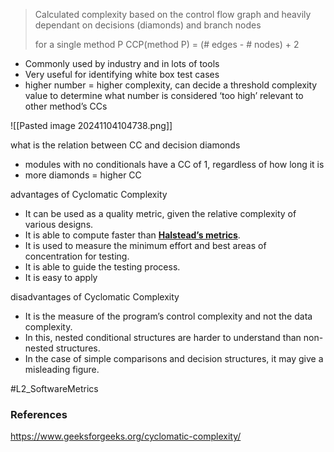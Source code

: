 > Calculated complexity based on the control flow graph and heavily dependant on decisions (diamonds) and branch nodes
> 
> for a single method P
> CCP(method P) = (# edges - # nodes) + 2

- Commonly used by industry and in lots of tools
- Very useful for identifying white box test cases
- higher number = higher complexity, can decide a threshold complexity value to determine what number is considered ‘too high’ relevant to other method’s CCs

![[Pasted image 20241104104738.png]]

what is the relation between CC and decision diamonds
- modules with no conditionals have a CC of 1, regardless of how long it is
- more diamonds = higher CC

advantages of Cyclomatic Complexity
- It can be used as a quality metric, given the relative complexity of various designs.
- It is able to compute faster than [**Halstead’s metrics**](https://www.geeksforgeeks.org/software-engineering-halsteads-software-metrics).
- It is used to measure the minimum effort and best areas of concentration for testing.
- It is able to guide the testing process.
- It is easy to apply

disadvantages of Cyclomatic Complexity
- It is the measure of the program’s control complexity and not the data complexity.
- In this, nested conditional structures are harder to understand than non-nested structures.
- In the case of simple comparisons and decision structures, it may give a misleading figure.



#L2_SoftwareMetrics 
### References
https://www.geeksforgeeks.org/cyclomatic-complexity/
